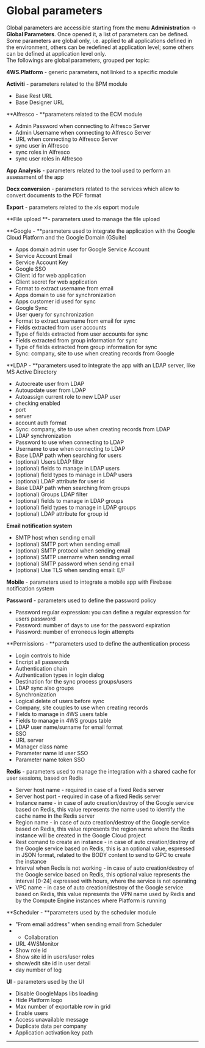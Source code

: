 # Global parameters

Global parameters are accessible starting from the menu **Administration** -&gt; **Global Parameters**. Once opened it, a list of parameters can be defined.  
Some parameters are global only, i.e. applied to all applications defined in the environment, others can be redefined at application level; some others can be defined at application level only.  
The followings are global parameters, grouped per topic:

**4WS.Platform** - generic parameters, not linked to a specific module

**Activiti** - parameters related to the BPM module

* Base Rest URL
* Base Designer URL

**Alfresco - **parameters related to the ECM module

* Admin Password when connecting to Alfresco Server
* Admin Username when connecting to Alfresco Server
* URL when connecting to Alfresco Server
* sync user in Alfresco
* sync roles in Alfresco
* sync user roles in Alfresco

**App Analysis** - parameters related to the tool used to perform an assessment of the app

**Docx conversion** - parameters related to the services which allow to convert documents to the PDF format

**Export** - parameters related to the xls export module

**File upload **- parameters used to manage the file upload 



**Google - **parameters used to integrate the application with the Google Cloud Platform and the Google Domain \(GSuite\)

* Apps domain admin user for Google Service Account
* Service Account Email
* Service Account Key
* Google SSO
* Client id for web application
* Client secret for web application
* Format to extract username from email
* Apps domain to use for synchronization
* Apps customer id used for sync
* Google Sync
* User query for synchronization
* Format to extract username from email for sync
* Fields extracted from user accounts
* Type of fields extracted from user accounts for sync
* Fields extracted from group information for sync
* Type of fields extracted from group information for sync
* Sync: company, site to use when creating records from Google

**LDAP - **parameters used to integrate the app with an LDAP server, like MS Active Directory

* Autocreate user from LDAP
* Autoupdate user from LDAP
* Autoassign current role to new LDAP user
* checking enabled
* port
* server
* account auth format
* Sync: company, site to use when creating records from LDAP
* LDAP synchronization
* Password to use when connecting to LDAP
* Username to use when connecting to LDAP
* Base LDAP path when searching for users
* \(optional\) Users LDAP filter
* \(optional\) fields to manage in LDAP users
* \(optional\) field types to manage in LDAP users
* \(optional\) LDAP attribute for user id
* Base LDAP path when searching from groups
* \(optional\) Groups LDAP filter
* \(optional\) fields to manage in LDAP groups
* \(optional\) field types to manage in LDAP groups
* \(optional\) LDAP attribute for group id

**Email notification system**

* SMTP host when sending email
* \(optional\) SMTP port when sending email
* \(optional\) SMTP protocol when sending email
* \(optional\) SMTP username when sending email
* \(optional\) SMTP password when sending email
* \(optional\) Use TLS when sending email: E/F

**Mobile** - parameters used to integrate a mobile app with Firebase notification system

**Password** - parameters used to define the password policy

* Password regular expression: you can define a regular expression for users password
* Password: number of days to use for the password expiration
* Password: number of erroneous login attempts

**Permissions - **parameters used to define the authentication process

* Login controls to hide
* Encript all passwords
* Authentication chain
* Authentication types in login dialog
* Destination for the sync process groups/users
* LDAP sync also groups
* Synchronization
* Logical delete of users before sync
* Company, site couples to use when creating records
* Fields to manage in 4WS users table
* Fields to manage in 4WS groups table
* LDAP user name/surname for email format
* SSO
* URL server
* Manager class name
* Parameter name id user SSO
* Parameter name token SSO

**Redis** - parameters used to manage the integration with a shared cache for user sessions, based on Redis

* Server host name - required in case of a fixed Redis server
* Server host port - required in case of a fixed Redis server
* Instance name - in case of auto creation/destroy of the Google service based on Redis, this value represents the name used to identify the cache name in the Redis server
* Region name - in case of auto creation/destroy of the Google service based on Redis, this value represents the region name where the Redis instance will be created in the Google Cloud project
* Rest comand to create an instance  - in case of auto creation/destroy of the Google service based on Redis, this is an optional value, espressed in JSON format, related to the BODY content to send to GPC to create the instance
* Interval when Redis is not working - in case of auto creation/destroy of the Google service based on Redis, this optional value represents the interval \[0-24\] expressed with hours, where the service is not operating
* VPC name - in case of auto creation/destroy of the Google service based on Redis, this value represents the VPN name used by Redis and by the Compute Engine instances where Platform is running

**Scheduler - **parameters used by the scheduler module

* "From email address" when sending email from Scheduler
* * Collaboration
* URL 4WSMonitor
* Show role id
* Show site id in users/user roles
* show/edit site id in user detail
* day number of log

**UI** - parameters used by the UI

* Disable GoogleMaps libs loading
* Hide Platform logo
* Max number of exportable row in grid
* Enable users
* Access unavailable message
* Duplicate data per company
* Application activation key path





---



